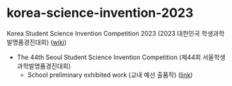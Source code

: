 # korea-science-invention-2023
Korea Student Science Invention Competition 2023 (2023 대한민국 학생과학발명품경진대회) ([wiki](https://namu.wiki/w/%EC%A0%84%EA%B5%AD%ED%95%99%EC%83%9D%EA%B3%BC%ED%95%99%EB%B0%9C%EB%AA%85%ED%92%88%EA%B2%BD%EC%A7%84%EB%8C%80%ED%9A%8C))
- The 44th Seoul Student Science Invention Competition (제44회 서울학생과학발명품경진대회)
  - School preliminary exhibited work (교내 예선 출품작) ([link](school-preliminary))
